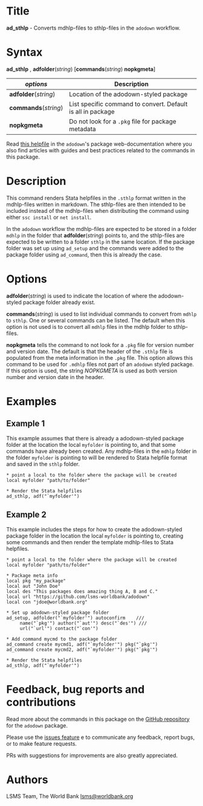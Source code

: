 # Title

__ad_sthlp__ - Converts mdhlp-files to sthlp-files in the `adodown` workflow.

# Syntax

__ad_sthlp__ , __**adf**older__(_string_) [__commands__(_string_) __nopkgmeta__]

| _options_ | Description |
|------------------|-------------|
| __**adf**older__(_string_) | Location of the adodown-styled package |
| __commands__(_string_) | List specific command to convert. Default is all in package |
| __nopkgmeta__ | Do not look for a `.pkg` file for package metadata |

Read [this helpfile](https://lsms-worldbank.github.io/adodown/reference/ad_sthlp.html) in the `adodown`'s package web-documentation where you also find articles with guides and best practices related to the commands in this package.

# Description

This command renders Stata helpfiles in the `.sthlp` format
written in the mdhlp-files written in markdown.
The sthlp-files are then intended to be included instead
of the mdhlp-files when distributing the command using
either `ssc install` or `net install`.

In the `adodown` workflow the mdhlp-files are expected to be stored in a folder `mdhlp` in the folder that __**adf**older__(_string_) points to, and the sthlp-files are expected to be written to a folder `sthlp` in the same location. If the package folder was set up using `ad_setup` and the commands were added to the package folder using `ad_command`, then this is already the case.

# Options

__**adf**older__(_string_) is used to indicate the location of where the adodown-styled package folder already exist.

__commands__(_string_) is used to list individual commands to convert from `mdhlp` to `sthlp`. One or several commands can be listed. The default when this option is not used is to convert all `mdhlp` files in the mdhlp folder to sthlp-files.

__nopkgmeta__ tells the command to not look for a `.pkg` file for version number and version date.
The default is that the header of the `.sthlp` file is populated from the meta information in the `.pkg` file.
This option allows this command to be used for `.mdhlp` files not part of an `adodown` styled package.
If this option is used, the string _NOPKGMETA_ is used as both version number and version date in the header.

# Examples

## Example 1

This example assumes that there is already a adodown-styled package folder at the location the local `myfolder` is pointing to, and that some commands have already been created. Any mdhlp-files in the `mdhlp` folder in the folder `myfolder` is pointing to will be rendered to Stata helpfile format and saved in the `sthlp` folder.

```
* point a local to the folder where the package will be created
local myfolder "path/to/folder"

* Render the Stata helpfiles
ad_sthlp, adf("`myfolder'")
```

## Example 2

This example includes the steps for how to create the adodown-styled package folder in the location the local `myfolder` is pointing to, creating some commands and then render the template mdhlp-files to Stata helpfiles.

```
* point a local to the folder where the package will be created
local myfolder "path/to/folder"

* Package meta info
local pkg "my_package"
local aut "John Doe"
local des "This packages does amazing thing A, B and C."
local url "https://github.com/lsms-worldbank/adodown"
local con "jdoe@worldbank.org"

* Set up adodown-styled package folder
ad_setup, adfolder("`myfolder'") autoconfirm    ///
     name("`pkg'") author("`aut'") desc("`des'") ///
     url("`url'") contact("`con'")

* Add command mycmd to the package folder
ad_command create mycmd1, adf("`myfolder'") pkg("`pkg'")
ad_command create mycmd2, adf("`myfolder'") pkg("`pkg'")

* Render the Stata helpfiles
ad_sthlp, adf("`myfolder'")
```

# Feedback, bug reports and contributions

Read more about the commands in this package on the [GitHub repository](https://github.com/lsms-worldbank/adodown) for the `adodown` package.

Please use the [issues feature](https://github.com/lsms-worldbank/adodown/issues) e to communicate any feedback, report bugs, or to make feature requests.

PRs with suggestions for improvements are also greatly appreciated.

# Authors

LSMS Team, The World Bank lsms@worldbank.org

